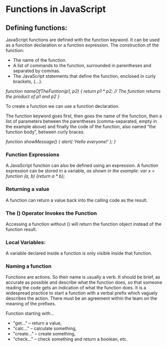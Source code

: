# Functions in JavaScript

## Defining functions:
JavaScript functions are defined with the function keyword. It can be used as a function declaration or a function expression. 
The construction of the function:
- The name of the function.
- A list of commands to the function, surrounded in parentheses and separated by commas.
- The JavaScript statements that define the function, enclosed in curly brackets, {...}.

_function nameOfTheFuntion(p1, p2) {
  return p1 * p2;   // The function returns the product of p1 and p2
}_

To create a function we can use a function declaration.


The function keyword goes first, then goes the name of the function, then a list of parameters between the parentheses (comma-separated, empty in the example above) and finally the code of the function, also named “the function body”, between curly braces.

_function showMessage() {
  alert( 'Hello everyone!' );
}_


### Function Expressions
A JavaScript function can also be defined using an expression. A function expression can be stored in a variable, _as shown in the example: var x = function (a, b) {return a * b};_ 

### Returning a value
A function can return a value back into the calling code as the result.

###  The () Operator Invokes the Function
Accessing a function without () will return the function object instead of the function result.

### Local Variables:
A variable declared inside a function is only visible inside that function.

### Naming a function
Functions are actions. So their name is usually a verb. It should be brief, as accurate as possible and describe what the function does, so that someone reading the code gets an indication of what the function does. It is a widespread practice to start a function with a verbal prefix which vaguely describes the action. There must be an agreement within the team on the meaning of the prefixes.

Function starting with…
- "get…" – return a value,
- "calc…" – calculate something,
- "create…" – create something,
- "check…" – check something and return a boolean, etc.
